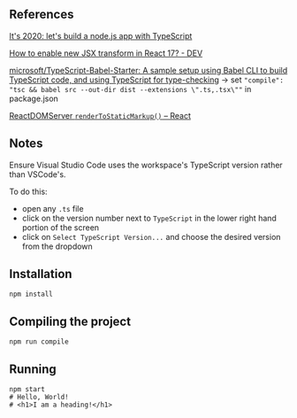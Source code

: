 ## References

[It's 2020: let's build a node.js app with TypeScript](https://www.tomspencer.dev/blog/2020/05/22/its-2020-lets-build-a-node.js-app-with-typescript/)

[How to enable new JSX transform in React 17? - DEV](https://dev.to/wojtekmaj/how-to-enable-automatic-runtime-in-react-17-with-babel-preset-react-52l)

[microsoft/TypeScript-Babel-Starter: A sample setup using Babel CLI to build TypeScript code, and using TypeScript for type-checking](https://github.com/microsoft/TypeScript-Babel-Starter#set-up-your-build-tasks)
-> set `"compile": "tsc && babel src --out-dir dist --extensions \".ts,.tsx\""` in package.json

[ReactDOMServer `renderToStaticMarkup()` – React](https://reactjs.org/docs/react-dom-server.html#rendertostaticmarkup)


## Notes

Ensure Visual Studio Code uses the workspace's TypeScript version rather than VSCode's.

To do this:

- open any `.ts` file
- click on the version number next to `TypeScript` in the lower right hand portion of the screen
- click on `Select TypeScript Version...` and choose the desired version from the dropdown

## Installation

```
npm install
```

## Compiling the project

```
npm run compile
```

## Running

```shell
npm start
# Hello, World!
# <h1>I am a heading!</h1>
```
